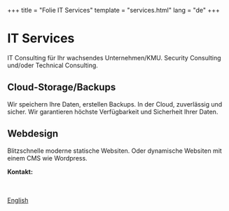 +++
title = "Folie IT Services"
template = "services.html"
lang = "de"
+++
<h1>IT Services</h1>
     	
<p>IT Consulting für Ihr wachsendes Unternehmen/KMU. Security Consulting und/oder Technical Consulting.</p>
    
<h2>Cloud-Storage/Backups</h2>
 	
<p>Wir speichern Ihre Daten, erstellen Backups. In der Cloud, zuverlässig und sicher. Wir garantieren höchste Verfügbarkeit und Sicherheit Ihrer Daten.</p>
    	
<h2>Webdesign</h2>
    	
<p>Blitzschnelle moderne statische Websiten. Oder dynamische Websiten mit einem CMS wie Wordpress.</p>
    	
<b>Kontakt:</b>
    	
<a href="mailto:info@folie.dev"><i class="fa fa-envelope fa-4x"></i></a>
    	
<br></br>
[English](@/services.md)
